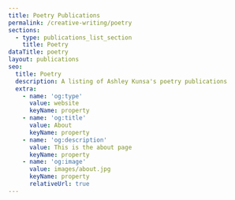 ```yaml
---
title: Poetry Publications
permalink: /creative-writing/poetry
sections:
  - type: publications_list_section
    title: Poetry
dataTitle: poetry
layout: publications
seo:
  title: Poetry
  description: A listing of Ashley Kunsa's poetry publications
  extra:
    - name: 'og:type'
      value: website
      keyName: property
    - name: 'og:title'
      value: About
      keyName: property
    - name: 'og:description'
      value: This is the about page
      keyName: property
    - name: 'og:image'
      value: images/about.jpg
      keyName: property
      relativeUrl: true
---
```

